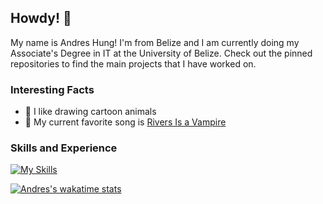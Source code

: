 ## Howdy! 🦘

My name is Andres Hung! I'm from Belize and I am currently doing my Associate's Degree in IT at the University of Belize. Check out the pinned repositories to find the main projects that I have worked on.

### Interesting Facts
- 🦊 I like drawing cartoon animals
- 🎵 My current favorite song is [Rivers Is a Vampire](https://youtu.be/g-vpodj0Tqk)

### Skills and Experience

[![My Skills](https://skillicons.dev/icons?i=git,cpp,html,css,js,react,nextjs,tailwind)](https://skillicons.dev)

[![Andres's wakatime stats](https://github-readme-stats.vercel.app/api/wakatime?username=andreshungbz&layout=compact&langs_count=8&theme=radical)](https://wakatime.com/@andreshungbz)
